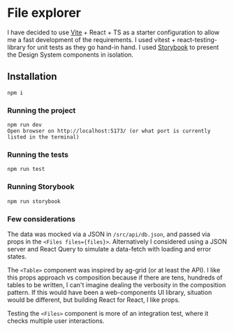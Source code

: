 # File explorer

I have decided to use [Vite](https://vitejs.dev/guide/) + React + TS as a starter configuration to allow me a fast development of the requirements.
I used vitest + react-testing-library for unit tests as they go hand-in hand.
I used [Storybook](https://storybook.js.org/) to present the Design System components in isolation.

## Installation

```
npm i
```

### Running the project

```
npm run dev
Open browser on http://localhost:5173/ (or what port is currently listed in the terminal)
```

### Running the tests

```
npm run test
```

### Running Storybook

```
npm run storybook
```

### Few considerations

The data was mocked via a JSON in `/src/api/db.json`, and passed via props in the `<Files files={files}>`. Alternatively I considered using a JSON server and React Query to simulate a data-fetch with loading and error states.

The `<Table>` component was inspired by ag-grid (or at least the API). I like this props approach vs composition because if there are tens, hundreds of tables to be written, I can't imagine dealing the verbosity in the composition pattern. If this would have been a web-components UI library, situation would be different, but building React for React, I like props.

Testing the `<Files>` component is more of an integration test, where it checks multiple user interactions.
